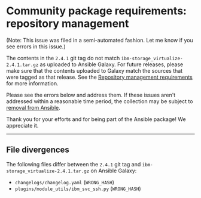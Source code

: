 # Community package requirements: repository management

(Note: This issue was filed in a semi-automated fashion. Let me know if you see errors in this issue.)


The contents in the `2.4.1` git tag do not match `ibm-storage_virtualize-2.4.1.tar.gz` as uploaded to Ansible Galaxy. For future releases, please make sure that the contents uploaded to Galaxy match the sources that were tagged as that release. See the [Repository management requirements][repo-mgmt] for more information.

Please see the errors below and address them. If these issues aren't addressed within a reasonable time period, the collection may be subject to [removal from Ansible][removal].

Thank you for your efforts and for being part of the Ansible package! We appreciate it.

---


## File divergences

The following files differ between the `2.4.1` git tag and `ibm-storage_virtualize-2.4.1.tar.gz` on Ansible Galaxy:

- `changelogs/changelog.yaml` (`WRONG_HASH`)
- `plugins/module_utils/ibm_svc_ssh.py` (`WRONG_HASH`)


[ci-testing]: https://docs.ansible.com/ansible/latest/community/collection_contributors/collection_requirements.html#ci-testing
[repo-mgmt]: https://docs.ansible.com/ansible/latest/community/collection_contributors/collection_requirements.html#repository-management
[removal]: https://github.com/ansible-collections/overview/blob/main/removal_from_ansible.rst
